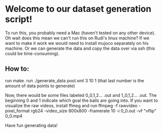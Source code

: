 # Welcome to our dataset generation script! 
To run this, you probably need a Mac (haven't tested on any other device).
Oh wait does this mean we can't run this on Rudi's linux machine? If we want to make it work we would need to install mujoco separately on his machine. Or we can generate the data and copy the data over via ssh (this could be time-consuming). 

## How to: 
run make.
run  ./generate_data pool.xml 3 10 1 (that last number is the amount of data points to generate)

Now, there would be some files labeled 0_0,1,2... .out  and 1_0,1,2... .out. The beginning 0 and 1 indicate which goal the balls are going into.
If you want to visualize the raw videos, install ffmeg and run
ffmpeg -f rawvideo -pixel_format rgb24 -video_size 800x800 -framerate 10 -i 0_0.out -vf "vflip" 0_0.mp4

Have fun generating data!
